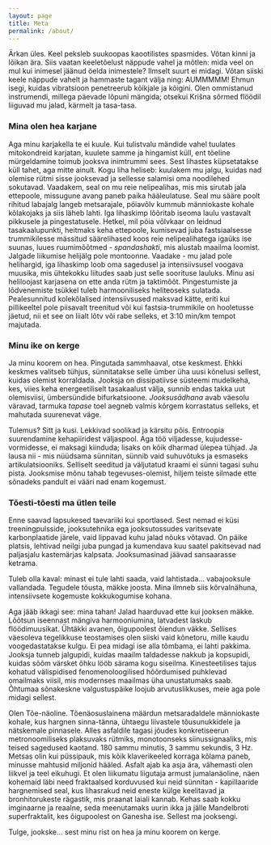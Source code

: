 ```yaml
---
layout: page
title: Meta
permalink: /about/
---
```

Ärkan üles. Keel peksleb suukoopas kaootilistes spasmides. Võtan kinni ja lõikan ära. Siis vaatan keeletõelust näppude vahel ja mõtlen: mida veel on mul kui inimesel jäänud öelda inimestele? Ilmselt suurt ei midagi. Võtan siiski keele näppude vahelt ja hammaste tagant välja ning: AUMMMMM! Ehmun isegi, kuidas vibratsioon penetreerub kõikjale ja kõigini. Olen ommistanud instrumendi, millega päevade lõpuni mängida; otsekui Krišna sõrmed flöödil liiguvad mu jalad, kärmelt ja tasa-tasa.

### Mina olen hea karjane

Aga minu karjakella te ei kuule. Kui tulistvalu mändide vahel tuulates mitokondreid  karjatan, kuulete samme ja hingamist küll, ent tõeline mürgeldamine toimub jooksva inimtrummi sees. Sest lihastes küpsetatakse küll tahet, aga mitte ainult. Kogu liha heliseb: kuulakem mu jalgu, kuidas nad olemise rütmi sisse jooksevad ja sellesse salamisi oma noodilehed sokutavad. 
Vaadakem, seal on mu reie nelipealihas, mis mis sirutab jala ettepoole, missugune avang paneb paika hääleulatuse. Seal mu sääre poolt rihitud labajalg langeb metsarajale, pöiavõlv kummub männiokaste kohale kõlakojaks ja siis läheb lahti. Iga lihaskimp lõõritab iseoma laulu vastavalt pikkusele ja pingestatusele. Hetkel, mil pöia võlvkaar on leidnud tasakaalupunkti, heitmaks keha ettepoole, kumisevad juba fastsiaalsesse trummikilesse mässitud säärelihased koos reie nelipealihatega igaüks ise suunas, luues ruumimõõtmed - *spandashakti*, mis alustab maailma loomist. 
Jalgade liikumise helijälg pole montoonne. Vaadake - mu jalad pole helihargid, iga lihaskimp loob oma sagedusel ja intensiivsusel voogava muusika, mis ühtekokku liitudes saab just selle soorituse lauluks. Minu asi heliloojast karjasena on ette anda rütm ja taktimõõt. Pingestumiste ja lõdvenemiste tsükkel tuleb harmooniliseks heliteoseks sulatada. Pealesunnitud kolekõlalised intensiivsused maksvad kätte, eriti kui pillikeeltel pole piisavalt treenitud või kui fastsia-trummikile on hooletusse jäetud, nii et see on liialt lõtv või rabe selleks, et 3:10 min/km tempot majutada. 


### Minu ike on kerge 
Ja minu koorem on hea. Pingutada sammhaaval, otse keskmest. Ehkki keskmes valitseb tühjus, sünnitatakse selle ümber üha uusi kõnelusi sellest, kuidas olemist korraldada. Jooksja on dissipatiivse süsteemi mudelkeha, kes, viies keha energeetiliselt tasakaalust välja, sunnib endas takka uut olemisviisi, ümbersündide bifurkatsioone. *Jooksusādhana*  avab väesolu väravad, tarmuka *tapase* toel aegneb valmis kõrgem korrastatus selleks, et mahutada suurenevat väge.

Tulemus? Sitt ja kusi. Lekkivad soolikad ja kärsitu põis. Entroopia suurendamine kehapiiridest väljaspool. 
Aga töö viljadesse, kujudesse-vormidesse, ei maksagi kiinduda; lisaks on kõik dharmad ülepea tühjad. Ja lausa nii - mis nüüdsama sünnitan, sünnib vaid suhuvõtuks ja esmaseks artikulatsiooniks. Selliselt seeditud ja väljutatud kraami ei sünni tagasi suhu pista. Jooksmise mõnu tahab tegevuses-olemist, hiljem teiste silmade ette sõnadeks pandult ei vääri nad enam kogemust.

### Tõesti-tõesti ma ütlen teile
Enne saavad lapsukesed taevariiki kui sportlased. Sest nemad ei küsi treeningpulsside, jooksutehnika ega jooksutossudes varitsevate karbonplaatide järele, vaid lippavad kuhu jalad nõuks võtavad. On  päike platsis, lehtivad neilgi juba pungad ja kumendava kuu saatel pakitsevad nad paljasjalu kastemärjas kalpsata. Jooksumasinad jäävad sansaarasse ketrama. 

Tuleb olla kaval: minast ei tule lahti saada, vaid lahtistada... vabajooksule vallandada. Tegudele tõusta, mäkke joosta. Mina ilmneb siis kõrvalnähuna, intensiivsete kogemuste kokkukogumise kohana. 

Aga jääb ikkagi see: mina tahan! Jalad haarduvad ette kui jooksen mäkke. Lõõtsun iseennast mängiva harmooniumina, latvadest laskub flöödimuusikat. Ühtäkki avanen, õigupoolest õiendun väkke. Sellises väesoleva tegelikkuse teostamises olen siiski vaid kõnetoru, mille kaudu voogedastatakse kulgu. Ei pea midagi ise alla tõmbama, ei lahti pakkima. Jooksja tunneb jalgupidi, kuidas maailm taldadesse nakkub ja kopsupidi, kuidas sõõm värsket õhku lööb särama kogu siseilma. Kinesteetilises tajus kohatud välispidised fenomenoloogilised hõõrdumised puhklevad omailmaks viisil, mis modernses maailmas üha unustatumaks saab. Õhtumaa sõnakeskne valgustuspäike loojub arvutuslikkuses, meie aga pole midagi sellest.

Olen Tõe-näoline. Tõenäosuslainena määrdun metsaradaldele männiokaste kohale, kus hargnen sinna-tänna, ühtaegu liivastele tõusunukkidele ja nätskemale pinnasele. Alles asfaldile tagasi jõudes konkretiseerun metronoomiliseks plaksuvaks rütmiks, monotoonseks siinussignaaliks, mis teised sagedused kaotand. 180 sammu minutis, 3 sammu sekundis, 3 Hz. Metsas olin kui püssipauk, mis kõik klaverikeeled korraga kõlama paneb, minusse mahtusid miljonid hääled. Asfalt ajab ka asja ära, vähemasti olen liikvel ja teel eikuhugi.
Et olen liikumatu liigutaja armust jumalanäoline, näen kohemaid läbi need fraktaalsed korduvused kui neid sünnitan - kapillaaride hargnemised seal, kus lihasrakud neid eneste külge keelitavad ja bronhitorukeste rägastik, mis praanat laiali kannab. Kehas saab kokku imginaarne ja reaalne, seda meenutamaks uurin ikka ja jälle Mandelbroti superfraktalit, kes õigupoolest on Ganesha ise. Sellest ma jooksengi. 

Tulge, jookske... sest minu rist on hea ja minu koorem on kerge.
